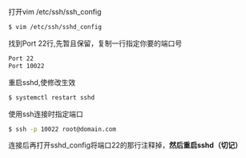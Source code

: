 打开vim /etc/ssh/ssh_config

```sh
$ vim /etc/ssh/sshd_config
```

找到Port 22行,先暂且保留，复制一行指定你要的端口号

```sh
Port 22
Port 10022
```

重启sshd,使修改生效

```sh
$ systemctl restart sshd
```

使用ssh连接时指定端口

```sh
$ ssh -p 10022 root@domain.com
```

连接后再打开sshd_config将端口22的那行注释掉，**然后重启sshd（切记）**

